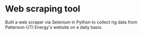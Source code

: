 # Web scraping tool

Built a web scraper via Selenium in Python to collect rig data from Patterson-UTI Energy's website on a daily basis.
